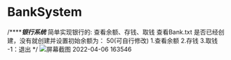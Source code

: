 # BankSystem
/***********银行系统*******     简单实现银行的:  查看余额、存钱、取钱       查看Bank.txt 是否已经创建，没有就创建并设置初始余额为： 50(可自行修改)      1.查看余额      2.存钱      3.取钱     -1：退出 */
![屏幕截图 2022-04-06 163546](https://user-images.githubusercontent.com/65848749/161935319-281ef3f1-ac6d-46d6-a5b6-f26868965242.png)
